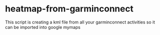 # heatmap-from-garminconnect
This script is creating a kml file from all your garminconnect activities so it can be imported into google mymaps
